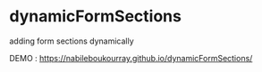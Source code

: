# dynamicFormSections
adding form sections dynamically

DEMO :  https://nabileboukourray.github.io/dynamicFormSections/
